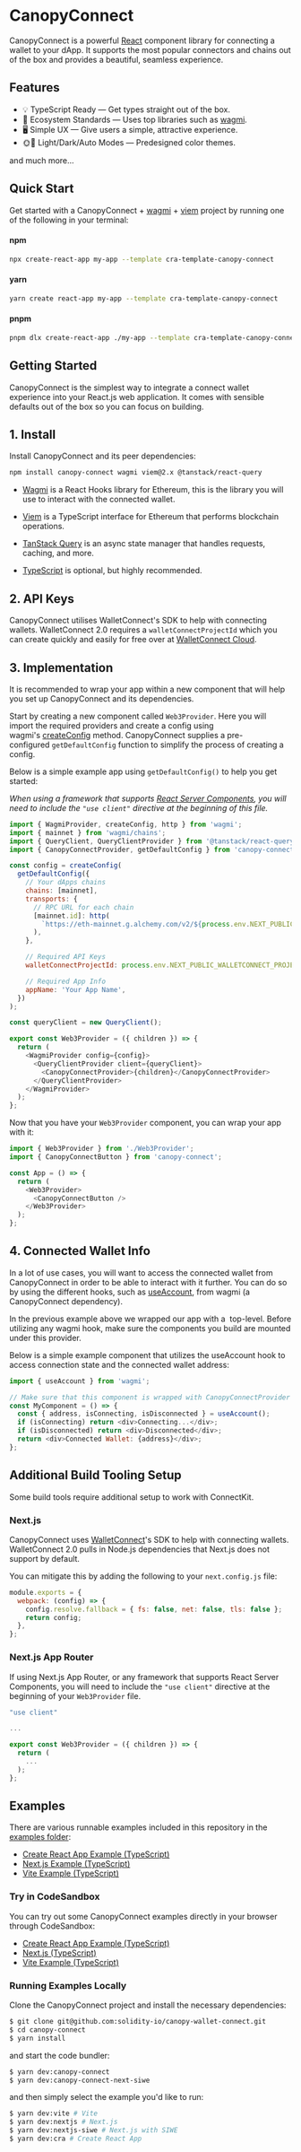 # CanopyConnect

CanopyConnect is a powerful [React](https://reactjs.org/) component library for connecting a wallet to your dApp. It supports the most popular connectors and chains out of the box and provides a beautiful, seamless experience.

## Features

- 💡 TypeScript Ready — Get types straight out of the box.
- 🌱 Ecosystem Standards — Uses top libraries such as [wagmi](https://github.com/wagmi-dev/wagmi).
- 🖥️ Simple UX — Give users a simple, attractive experience.
- 🌞🌚 Light/Dark/Auto Modes — Predesigned color themes.

and much more...

## Quick Start

Get started with a CanopyConnect + [wagmi](https://wagmi.sh/) + [viem](https://viem.sh) project by running one of the following in your terminal:

#### npm

```sh
npx create-react-app my-app --template cra-template-canopy-connect
```

#### yarn

```sh
yarn create react-app my-app --template cra-template-canopy-connect
```

#### pnpm

```sh
pnpm dlx create-react-app ./my-app --template cra-template-canopy-connect
```

## Getting Started

CanopyConnect is the simplest way to integrate a connect wallet experience into your React.js web application. It comes with sensible defaults out of the box so you can focus on building.

## 1\. Install

Install CanopyConnect and its peer dependencies:

```bash
npm install canopy-connect wagmi viem@2.x @tanstack/react-query
```

- [Wagmi](https://wagmi.sh/) is a React Hooks library for Ethereum, this is the library you will use to interact with the connected wallet.

- [Viem](https://viem.sh/) is a TypeScript interface for Ethereum that performs blockchain operations.

- [TanStack Query](https://tanstack.com/query/v5) is an async state manager that handles requests, caching, and more.

- [TypeScript](https://wagmi.sh/react/typescript) is optional, but highly recommended.

## 2\. API Keys

CanopyConnect utilises WalletConnect's SDK to help with connecting wallets. WalletConnect 2.0 requires a `walletConnectProjectId` which you can create quickly and easily for free over at [WalletConnect Cloud](https://cloud.walletconnect.com/sign-in).

## 3\. Implementation

It is recommended to wrap your app within a new component that will help you set up CanopyConnect and its dependencies.

Start by creating a new component called `Web3Provider`. Here you will import the required providers and create a config using wagmi's [createConfig](https://wagmi.sh/react/api/createConfig) method. CanopyConnect supplies a pre-configured `getDefaultConfig` function to simplify the process of creating a config.

Below is a simple example app using `getDefaultConfig()` to help you get started:

_When using a framework that supports [React Server Components](https://react.dev/learn/start-a-new-react-project#bleeding-edge-react-frameworks), you will need to include the `"use client"` directive at the beginning of this file._

```javascript
import { WagmiProvider, createConfig, http } from 'wagmi';
import { mainnet } from 'wagmi/chains';
import { QueryClient, QueryClientProvider } from '@tanstack/react-query';
import { CanopyConnectProvider, getDefaultConfig } from 'canopy-connect';

const config = createConfig(
  getDefaultConfig({
    // Your dApps chains
    chains: [mainnet],
    transports: {
      // RPC URL for each chain
      [mainnet.id]: http(
        `https://eth-mainnet.g.alchemy.com/v2/${process.env.NEXT_PUBLIC_ALCHEMY_ID}`
      ),
    },

    // Required API Keys
    walletConnectProjectId: process.env.NEXT_PUBLIC_WALLETCONNECT_PROJECT_ID,

    // Required App Info
    appName: 'Your App Name',
  })
);

const queryClient = new QueryClient();

export const Web3Provider = ({ children }) => {
  return (
    <WagmiProvider config={config}>
      <QueryClientProvider client={queryClient}>
        <CanopyConnectProvider>{children}</CanopyConnectProvider>
      </QueryClientProvider>
    </WagmiProvider>
  );
};
```

Now that you have your `Web3Provider` component, you can wrap your app with it:

```javascript
import { Web3Provider } from './Web3Provider';
import { CanopyConnectButton } from 'canopy-connect';

const App = () => {
  return (
    <Web3Provider>
      <CanopyConnectButton />
    </Web3Provider>
  );
};
```

## 4\. Connected Wallet Info

In a lot of use cases, you will want to access the connected wallet from CanopyConnect in order to be able to interact with it further. You can do so by using the different hooks, such as [useAccount](https://wagmi.sh/docs/hooks/useAccount), from wagmi (a CanopyConnect dependency).

In the previous example above we wrapped our app with a <CanopyConnectProvider> top-level. Before utilizing any wagmi hook, make sure the components you build are mounted under this provider.

Below is a simple example component that utilizes the useAccount hook to access connection state and the connected wallet address:

```javascript
import { useAccount } from 'wagmi';

// Make sure that this component is wrapped with CanopyConnectProvider
const MyComponent = () => {
  const { address, isConnecting, isDisconnected } = useAccount();
  if (isConnecting) return <div>Connecting...</div>;
  if (isDisconnected) return <div>Disconnected</div>;
  return <div>Connected Wallet: {address}</div>;
};
```

## Additional Build Tooling Setup

Some build tools require additional setup to work with ConnectKit.

[](https://docs.family.co/connectkit/getting-started#getting-started-nextjs)

### Next.js

CanopyConnect uses [WalletConnect](https://walletconnect.com/)'s SDK to help with connecting wallets. WalletConnect 2.0 pulls in Node.js dependencies that Next.js does not support by default.

You can mitigate this by adding the following to your `next.config.js` file:

```javascript
module.exports = {
  webpack: (config) => {
    config.resolve.fallback = { fs: false, net: false, tls: false };
    return config;
  },
};
```

### Next.js App Router

If using Next.js App Router, or any framework that supports React Server Components, you will need to include the `"use client"` directive at the beginning of your `Web3Provider` file.

```javascript
"use client"

...

export const Web3Provider = ({ children }) => {
  return (
    ...
  );
};
```

## Examples

There are various runnable examples included in this repository in the [examples folder](https://github.com/solidity-io/canopy-wallet-connect/tree/main/examples):

- [Create React App Example (TypeScript)](https://github.com/solidity-io/canopy-wallet-connect/main/examples/cra)
- [Next.js Example (TypeScript)](https://github.com/solidity-io/canopy-wallet-connect/main/examples/nextjs)
- [Vite Example (TypeScript)](https://github.com/solidity-io/canopy-wallet-connect/main/examples/vite)

### Try in CodeSandbox

You can try out some CanopyConnect examples directly in your browser through CodeSandbox:

- [Create React App Example (TypeScript)](https://codesandbox.io/s/5rhqm0?file=/README.md)
- [Next.js (TypeScript)](https://codesandbox.io/s/qnvyqe?file=/README.md)
- [Vite Example (TypeScript)](https://codesandbox.io/s/4jtssh?file=/README.md)

### Running Examples Locally

Clone the CanopyConnect project and install the necessary dependencies:

```sh
$ git clone git@github.com:solidity-io/canopy-wallet-connect.git
$ cd canopy-connect
$ yarn install
```

and start the code bundler:

```sh
$ yarn dev:canopy-connect
$ yarn dev:canopy-connect-next-siwe
```

and then simply select the example you'd like to run:

```sh
$ yarn dev:vite # Vite
$ yarn dev:nextjs # Next.js
$ yarn dev:nextjs-siwe # Next.js with SIWE
$ yarn dev:cra # Create React App
```
